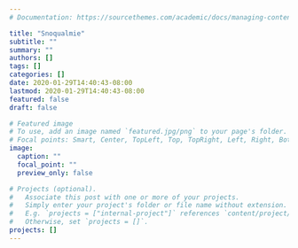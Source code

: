 ```yaml
---
# Documentation: https://sourcethemes.com/academic/docs/managing-content/

title: "Snoqualmie"
subtitle: ""
summary: ""
authors: []
tags: []
categories: []
date: 2020-01-29T14:40:43-08:00
lastmod: 2020-01-29T14:40:43-08:00
featured: false
draft: false

# Featured image
# To use, add an image named `featured.jpg/png` to your page's folder.
# Focal points: Smart, Center, TopLeft, Top, TopRight, Left, Right, BottomLeft, Bottom, BottomRight.
image:
  caption: ""
  focal_point: ""
  preview_only: false

# Projects (optional).
#   Associate this post with one or more of your projects.
#   Simply enter your project's folder or file name without extension.
#   E.g. `projects = ["internal-project"]` references `content/project/deep-learning/index.md`.
#   Otherwise, set `projects = []`.
projects: []
---
```

